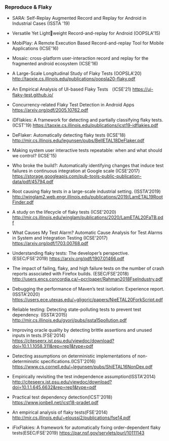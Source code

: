 ### Reproduce & Flaky 

* SARA: Self-Replay Augmented Record and Replay for Android in Industrial Cases (ISSTA '19)

* Versatile Yet Lightweight Record-and-replay for Android (OOPSLA'15)

* MobiPlay: A Remote Execution Based Record-and-replay Tool for Mobile Applications (ICSE'16)

* Mosaic: cross-platform user-interaction record and replay for the fragmented android ecosystem (ICSE'16)

* A Large-Scale Longitudinal Study of Flaky Tests (OOPSLA'20) http://taoxie.cs.illinois.edu/publications/oopsla20-flaky.pdf

* An Empirical Analysis of UI-based Flaky Tests （ICSE'21) https://ui-flaky-test.github.io/ 

* Concurrency-related Flaky Test Detection in Android Apps
  https://arxiv.org/pdf/2005.10762.pdf

* iDFlakies: A framework for detecting and partially classifying flaky tests. (ICST'19)
  https://taoxie.cs.illinois.edu/publications/icst19-idflakies.pdf

* DeFlaker: Automatically detecting flaky tests (ICSE'18)
  http://mir.cs.illinois.edu/legunsen/pubs/BellETAL18DeFlaker.pdf

*  Making system user interactive tests repeatable: when and what should we control? (ICSE'15)

* Who broke the build?: Automatically identifying changes that induce test failures in continuous integration at Google scale (ICSE'2017)
  https://storage.googleapis.com/pub-tools-public-publication-data/pdf/45794.pdf

*  Root causing flaky tests in a large-scale industrial setting. (ISSTA'2019)
  http://winglam2.web.engr.illinois.edu/publications/2019/LamETAL19RootFinder.pdf

*  A study on the lifecycle of flaky tests (ICSE'2020)
  http://mir.cs.illinois.edu/winglam/publications/2020/LamETAL20FaTB.pdf

*  What Causes My Test Alarm? Automatic Cause Analysis for Test Alarms in System and Integration Testing (ICSE'2017)
  https://arxiv.org/pdf/1703.00768.pdf

* Understanding flaky tests: The developer’s perspective.(ESEC/FSE'2019)
  https://arxiv.org/pdf/1907.01466.pdf

* The impact of failing, flaky, and high failure tests on the number of crash reports associated with Firefox builds. (ESEC/FSE'2018)
  http://users.encs.concordia.ca/~pcr/paper/Rahman2018FseIndustry.pdf

* Debugging the performance of Maven’s test isolation: Experience report.(ISSTA'2020)
  https://users.ece.utexas.edu/~gligoric/papers/NieETAL20ForkScript.pdf

* Reliable testing: Detecting state-polluting tests to prevent test dependency. (ISSTA'2015)
  http://mir.cs.illinois.edu/gyori/pubs/issta15pollution.pdf

*  Improving oracle quality by detecting brittle assertions and unused inputs in tests.(FSE'2014)
  https://citeseerx.ist.psu.edu/viewdoc/download?doi=10.1.1.1058.311&rep=rep1&type=pdf

*  Detecting assumptions on deterministic implementations of non-deterministic specifications.(ICST'2016)
  https://www.cs.cornell.edu/~legunsen/pubs/ShiETAL16NonDex.pdf

*  Empirically revisiting the test independence assumption(ISSTA'2014)
  http://citeseerx.ist.psu.edu/viewdoc/download?doi=10.1.1.645.6632&rep=rep1&type=pdf

* Practical test dependency detection(ICST'2018)
  https://www.jonbell.net/icst18-pradet.pdf

* An empirical analysis of flaky tests(FSE'2014)
  http://mir.cs.illinois.edu/~eloussi2/publications/fse14.pdf

*  iFixFlakies: A framework for automatically fixing order-dependent flaky tests(ESEC/FSE'2019)
  https://par.nsf.gov/servlets/purl/10111143

  

